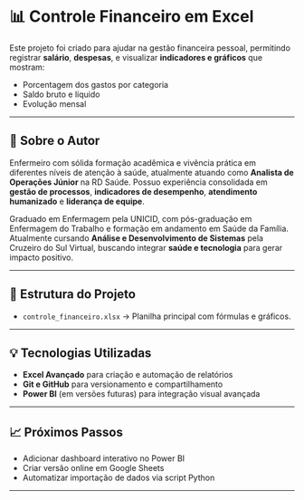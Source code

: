 # 📊 Controle Financeiro em Excel

Este projeto foi criado para ajudar na gestão financeira pessoal, permitindo registrar **salário**, **despesas**, e visualizar **indicadores e gráficos** que mostram:
- Porcentagem dos gastos por categoria
- Saldo bruto e líquido
- Evolução mensal

---

## 🚀 Sobre o Autor
Enfermeiro com sólida formação acadêmica e vivência prática em diferentes níveis de atenção à saúde, atualmente atuando como **Analista de Operações Júnior** na RD Saúde. Possuo experiência consolidada em **gestão de processos**, **indicadores de desempenho**, **atendimento humanizado** e **liderança de equipe**.

Graduado em Enfermagem pela UNICID, com pós-graduação em Enfermagem do Trabalho e formação em andamento em Saúde da Família. Atualmente cursando **Análise e Desenvolvimento de Sistemas** pela Cruzeiro do Sul Virtual, buscando integrar **saúde e tecnologia** para gerar impacto positivo.

---

## 📂 Estrutura do Projeto
- `controle_financeiro.xlsx` → Planilha principal com fórmulas e gráficos.

---

## 💡 Tecnologias Utilizadas
- **Excel Avançado** para criação e automação de relatórios
- **Git e GitHub** para versionamento e compartilhamento
- **Power BI** (em versões futuras) para integração visual avançada

---

## 📈 Próximos Passos
- Adicionar dashboard interativo no Power BI
- Criar versão online em Google Sheets
- Automatizar importação de dados via script Python

---

